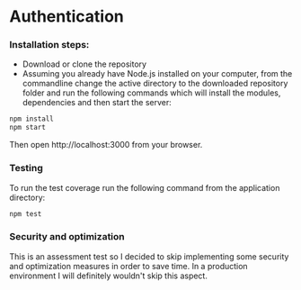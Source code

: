 # Authentication

### Installation steps:

- Download or clone the repository
- Assuming you already have Node.js installed on your computer, from the commandline change the active directory to the downloaded repository folder and run the following commands which will install the modules, dependencies and then start the server:

```sh
npm install
npm start
```
Then open http://localhost:3000 from your browser.

### Testing

To run the test coverage run the following command from the application directory:

```sh
npm test
```

### Security and optimization

This is an assessment test so I decided to skip implementing some security and optimization measures in order to save time. In a production environment I will definitely wouldn't skip this aspect.

